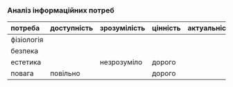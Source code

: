 ### Аналіз інформаційних потреб

|потреба	|доступність	|зрозумілість	|цінність	|актуальність|
|:-       |:-           |:-           |:-       |:-          |
|фізіологія||    ||    |
|безпека|| ||    |
|естетика||незрозуміло|дорого|
|повага|повільно| |дорого|
